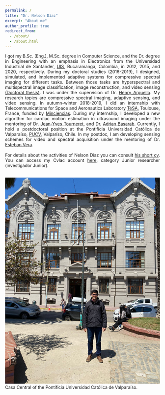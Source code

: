 ```yaml
---
permalink: /
title: "Dr. Nelson Díaz"
excerpt: "About me"
author_profile: true
redirect_from: 
  - /about/
  - /about.html
---
```


<div style="text-align: justify">I got my B.Sc. (Eng.), M.Sc. degree in Computer Science, and the Dr. degree in Engineering with an emphasis in Electronics from the Universidad Industrial de Santander, <a href="https://www.uis.edu.co/webUIS/es/index.jsp">UIS</a>, Bucaramanga, Colombia, in 2012, 2015, and 2020, respectively. During my doctoral studies (2016-2019), I designed, simulated, and implemented adaptive systems for compressive spectral imaging for different tasks. Between those tasks are hyperspectral and multispectral image classification, image reconstruction, and video sensing <a href="https://noesis.uis.edu.co/items/7d66b77f-e105-4ff9-8532-459f1d98b317">(Doctoral thesis)</a>. I was under the supervision of Dr. <a href="http://hdspgroup.com/">Henry Arguello</a>. My research topics are compressive spectral imaging, adaptive sensing, and video sensing. In autumn-winter 2018-2019, I did an internship with Telecommunications for Space and Aeronautics Laboratory <a href="https://www.tesa.prd.fr/">TéSA</a>, Toulouse, France, funded by <a href="https://minciencias.gov.co/">Minciencias</a>. During my internship, I developed a new algorithm for cardiac motion estimation in ultrasound imaging under the mentoring of Dr. <a href="http://tourneret.perso.enseeiht.fr/">Jean-Yves Tourneret</a>, and Dr. <a href="https://www.creatis.insa-lyon.fr/~basarab/"> Adrian Basarab</a>. Currently, I hold a postdoctoral position at the Pontificia Universidad Católica de Valparaíso, <a href="https://www.pucv.cl/">PUCV</a>, Valparíso, Chile.  In my postdoc, I am developing sensing schemes for video and spectral acquisition under the mentoring of Dr. <a href="https://optolab.pucv.cl/en/welcome/">Esteban Vera</a>.</div>   
<br> 
<div style="text-align: justify"> For details about the activities of Nelson Díaz you can consult <a href="http://nelson10.github.io/files/CV_Nelson.pdf">his short cv</a>. You can access my Cvlac account <a href="https://scienti.minciencias.gov.co/cvlac/visualizador/generarCurriculoCv.do?cod_rh=0001393883">here</a>, category Junior researcher (investigador Junior).</div> 

<br/><img src='/images/foto2.jpeg'>
Casa Central of the Pontificia Universidad Católica de Valparaíso.

